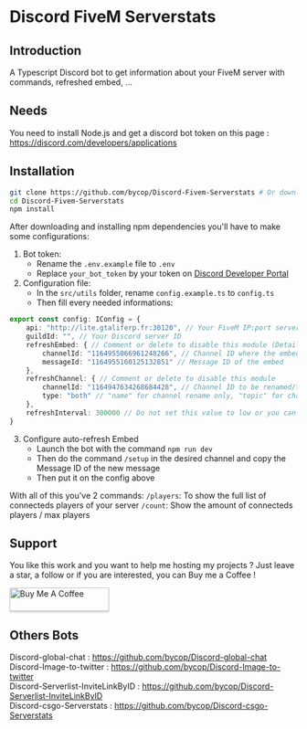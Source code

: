 # Discord FiveM Serverstats

## Introduction

A Typescript Discord bot to get information about your FiveM server with commands, refreshed embed, ...

## Needs

You need to install Node.js and get a discord bot token on this page : https://discord.com/developers/applications

## Installation

```sh
git clone https://github.com/bycop/Discord-Fivem-Serverstats # Or download it
cd Discord-Fivem-Serverstats
npm install
```
After downloading and installing npm dependencies you'll have to make some configurations:
1. Bot token:
    - Rename the `.env.example` file to `.env`
    - Replace `your_bot_token` by your token on [Discord Developer Portal](https://discord.com/developers/applications)
2. Configuration file:
    - In the `src/utils` folder, rename `config.example.ts` to `config.ts`
    - Then fill every needed informations:

```typescript
export const config: IConfig = {
	api: "http://lite.gtaliferp.fr:30120", // Your FiveM IP:port server
	guildId: "", // Your Discord server ID
	refreshEmbed: { // Comment or delete to disable this module (Details below)
		channelId: "1164955066961248266", // Channel ID where the embed should be
		messageId: "1164955160125132851" // Message ID of the embed
	},
	refreshChannel: { // Comment or delete to disable this module
		channelId: "1164947634268684428", // Channel ID to be renamed/topic changed automatically
		type: "both" // "name" for channel rename only, "topic" for channel topic only, "both" for both
	},
	refreshInterval: 300000 // Do not set this value to low or you can be rate limited by API/Discord
}
```

3. Configure auto-refresh Embed
    - Launch the bot with the command `npm run dev`
    - Then do the command `/setup` in the desired channel and copy the Message ID of the new message
    - Then put it on the config above

With all of this you've 2 commands:
`/players`: To show the full list of connecteds players of your server
`/count`: Show the amount of connecteds players / max players

## Support
You like this work and you want to help me hosting my projects ? Just leave a star, a follow or if you are interested, you can Buy me a Coffee !

<a href="https://www.buymeacoffee.com/bycop" target="_blank"><img src="https://www.buymeacoffee.com/assets/img/custom_images/orange_img.png" alt="Buy Me A Coffee" style="height: 41px !important;width: 174px !important;box-shadow: 0px 3px 2px 0px rgba(190, 190, 190, 0.5) !important;-webkit-box-shadow: 0px 3px 2px 0px rgba(190, 190, 190, 0.5) !important;" ></a>

## Others Bots

Discord-global-chat : https://github.com/bycop/Discord-global-chat <br>
Discord-Image-to-twitter : https://github.com/bycop/Discord-Image-to-twitter <br>
Discord-Serverlist-InviteLinkByID : https://github.com/bycop/Discord-Serverlist-InviteLinkByID <br>
Discord-csgo-Serverstats : https://github.com/bycop/Discord-csgo-Serverstats
